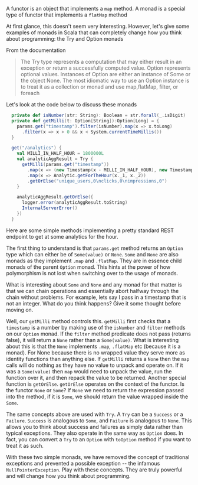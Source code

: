 A functor is an object that implements a `map` method. A monad is a special type of functor that implements a `flatMap` method

At first glance, this doesn't seem very interesting. However, let's give some examples of monads in Scala that can completely change how you think about programming: the Try and Option monads

From the documentation

> The Try type represents a computation that may either result in an exception or return a successfully computed value.
> Option represents optional values. Instances of Option are either an instance of Some or the object None. The most idiomatic way to use an Option instance is to treat it as a collection or monad and use map,flatMap, filter, or foreach

Let's look at the code below to discuss these monads

```scala
  private def isNumber(str: String): Boolean = str.forall(_.isDigit)
  private def getMilli(t: Option[String]):Option[Long] = {
    params.get("timestamp").filter(isNumber).map(x => x.toLong)
      .filter(x => x > 0 && x < System.currentTimeMillis())
  }

  get("/analytics") {
    val MILLI_IN_HALF_HOUR = 1800000L
    val analyticAggResult = Try {
      getMilli(params.get("timestamp"))
        .map(x => (new Timestamp(x - MILLI_IN_HALF_HOUR), new Timestamp(x + MILLI_IN_HALF_HOUR)))
        .map(x => Analytic.getForTheHour(x._1, x._2))
        .getOrElse("unique_users,0\nclicks,0\nimpressions,0")
    }

    analyticAggResult.getOrElse({
      logger.error(analyticAggResult.toString)
      InternalServerError()
    })
  }
```

Here are some simple methods implementing a pretty standard REST endpoint to get at some analytics for the hour.

The first thing to understand is that `params.get` method returns an `Option` type which can either be of `Some(value)` or `None`. `Some` and `None` are also monads as they implement `.map` and `.flatMap`. They are in essence child monads of the parent `Option` monad. This hints at the power of how polymorphism is not lost when switching over to the usage of monads.

What is interesting about `Some` and `None` and any monad for that matter is that we can chain operations and essentially abort halfway through the chain without problems. For example, lets say I pass in a timestamp that is not an integer. What do you think happens? Give it some thought before moving on.

Well, our `getMilli` method controls this. `getMilli` first checks that a `timestamp` is a number by making use of the `isNumber` and `filter` methods on our `Option` monad. If the `filter` method predicate does not pass (returns false), it will return a `None` rather than a `Some(value)`. What is interesting about this is that the `None` implements `.map`, `.flatMap` etc (because it is a monad). For None because there is no wrapped value they serve more as identity functions than anything else. If `getMilli` returns a `None` then the `map` calls will do nothing as they have no value to unpack and operate on. If it was a `Some(value)` then `map` would need to unpack the value, run the function over it, and then repack the value to be returned. Another special function is `getOrElse`. `getOrElse` operates on the context of the functor. Is the functor `None` or `Some`? If `None` we need to return the expression passed into the method, if it is `Some`, we should return the value wrapped inside the `Some`.

The same concepts above are used with `Try`. A `Try` can be a `Success` or a `Failure`. `Success` is analogous to `Some`, and `Failure` is analogous to `None`. This allows you to think about success and failures as simply data rather than typical exceptions. They also operate in the same way as `Option` does. In fact, you can convert a `Try` to an `Option` with `toOption` method if you want to treat it as such.

With these two simple monads, we have removed the concept of traditional exceptions and prevented a possible exception -- the infamous `NullPointerException`. Play with these concepts. They are truly powerful and will change how you think about programming.
